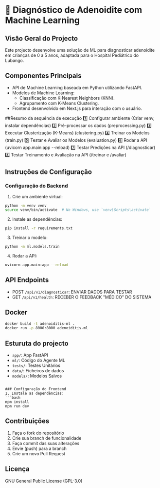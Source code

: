 # 🏥 Diagnóstico de Adenoidite com Machine Learning

## Visão Geral do Projecto
Este projecto desenvolve uma solução de ML para diagnosticar adenoidite em crianças de 0 a 5 anos, adaptada para o Hospital Pediátrico do Lubango.

## Componentes Principais
- API de Machine Learning baseada em Python utilizando FastAPI.
- Modelos de Machine Learning:
  - Classificação com K-Nearest Neighbors (KNN).
  - Agrupamento com K-Means Clustering.
- Frontend desenvolvido em Next.js para interação com o usuário.

##Resumo da sequência de execução
1️⃣ Configurar ambiente (Criar venv, instalar dependências)
2️⃣ Pré-processar os dados (preprocessing.py)
3️⃣ Executar Clusterização (K-Means) (clustering.py)
4️⃣ Treinar os Modelos (train.py)
5️⃣ Testar e Avaliar os Modelos (evaluation.py)
6️⃣ Rodar a API (uvicorn app.main:app --reload)
7️⃣ Testar Predições na API (/diagnosticar)
8️⃣ Testar Treinamento e Avaliação na API (/treinar e /avaliar)

## Instruções de Configuração

### Configuração do Backend
1. Crie um ambiente virtual:
```bash
python -m venv venv
source venv/bin/activate  # No Windows, use `venv\Scripts\activate`
```

2. Instale as dependências:
```bash
pip install -r requirements.txt
```

3. Treinar o modelo:
```bash
python -m ml.models.train
```

4. Rodar a API:
```bash
uvicorn app.main:app --reload
```

## API Endpoints

- POST `/api/v1/diagnosticar`: ENVIAR DADOS PARA TESTAR
- GET `/api/v1/health`: RECEBER O FEEDBACK "MÉDICO" DO SISTEMA

## Docker


```bash
docker build -t adenoiditis-ml .
docker run -p 8000:8000 adenoiditis-ml
```

## Esturuta do projecto

- `app/`: App FastAPI
- `ml/`: Código do Agente ML
- `tests/`: Testes Unitários
- `data/`: Ficheiros de dados
- `models/`: Modelos Salvos
```

### Configuração do Frontend
1. Instale as dependências:
```bash
npm install
npm run dev
```
## Contribuições
1. Faça o fork do repositório
2. Crie sua branch de funcionalidade
3. Faça commit das suas alterações
4. Envie (push) para a branch
5. Crie um novo Pull Request

## Licença
GNU General Public License (GPL-3.0)
